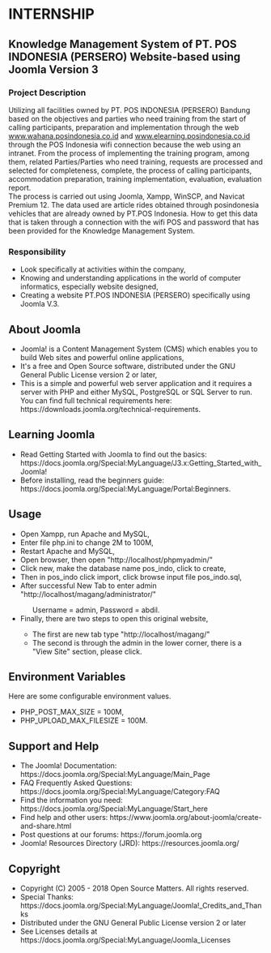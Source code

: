 # INTERNSHIP
## Knowledge Management System of PT. POS INDONESIA (PERSERO) Website-based using Joomla Version 3
### Project Description
Utilizing all facilities owned by PT. POS INDONESIA (PERSERO) Bandung based on the objectives and parties who need training from the start of calling participants, preparation and implementation through the web www.wahana.posindonesia.co.id and www.elearning.posindonesia.co.id through the POS Indonesia wifi connection because the web using an intranet.
From the process of implementing the training program, among them, related Parties/Parties who need training, requests are processed and selected for completeness, complete, the process of calling participants, accommodation preparation, training implementation, evaluation, evaluation report.  
The process is carried out using Joomla, Xampp, WinSCP, and Navicat Premium 12. The data used are article rides obtained through posindonesia vehicles that are already owned by PT.POS Indonesia. How to get this data that is taken through a connection with the wifi POS and password that has been provided for the Knowledge Management System.
### Responsibility
<ul>
        <li>Look specifically at activities within the company,</li>
        <li>Knowing and understanding applications in the world of computer informatics, especially website designed,</li>
        <li>Creating a website PT.POS INDONESIA (PERSERO) specifically using Joomla V.3.</li>
</ul>  

## About Joomla
<ul>
        <li>Joomla! is a Content Management System (CMS) which enables you to build Web sites and powerful online applications,</li>
        <li>It's a free and Open Source software, distributed under the GNU General Public License version 2 or later,</li>
        <li>This is a simple and powerful web server application and it requires a server with PHP and either MySQL, PostgreSQL or SQL Server to run. You can find full technical requirements here: https://downloads.joomla.org/technical-requirements.</li>
</ul>

## Learning Joomla
<ul>
        <li>Read Getting Started with Joomla to find out the basics: https://docs.joomla.org/Special:MyLanguage/J3.x:Getting_Started_with_Joomla!</li>
        <li>Before installing, read the beginners guide: https://docs.joomla.org/Special:MyLanguage/Portal:Beginners.</li>
</ul>

## Usage
<ul>
        <li>Open Xampp, run Apache and MySQL,</li>
        <li>Enter file php.ini to change 2M to 100M,</li>
        <li>Restart Apache and MySQL,</li>
        <li>Open browser, then open "http://localhost/phpmyadmin/"</li>
        <li>Click new, make the database name pos_indo, click to create,</li>
        <li>Then in pos_indo click import, click browse input file pos_indo.sql,</li>
        <li>After successful New Tab to enter admin "http://localhost/magang/administrator/"</li>
        <ul>
                Username = admin, Password = abdil.
        </ul>
        <li>Finally, there are two steps to open this original website,</li>
        <ul>
                <li>The first are new tab type "http://localhost/magang/"</li>
                <li>The second is through the admin in the lower corner, there is a "View Site" section, please click.</li>
        </ul>
</ul>

## Environment Variables
Here are some configurable environment values.
<ul>
        <li>PHP_POST_MAX_SIZE = 100M,</li>
        <li>PHP_UPLOAD_MAX_FILESIZE = 100M.</li>
</ul>

## Support and Help
<ul>
        <li>The Joomla! Documentation: https://docs.joomla.org/Special:MyLanguage/Main_Page</li>
        <li>FAQ Frequently Asked Questions: https://docs.joomla.org/Special:MyLanguage/Category:FAQ</li>
        <li>Find the information you need: https://docs.joomla.org/Special:MyLanguage/Start_here</li>
        <li>Find help and other users: https://www.joomla.org/about-joomla/create-and-share.html</li>
        <li>Post questions at our forums: https://forum.joomla.org</li>
        <li>Joomla! Resources Directory (JRD): https://resources.joomla.org/</li>
</ul>

## Copyright
<ul>
        <li>Copyright (C) 2005 - 2018 Open Source Matters. All rights reserved.</li>
        <li>Special Thanks: https://docs.joomla.org/Special:MyLanguage/Joomla!_Credits_and_Thanks</li>
        <li>Distributed under the GNU General Public License version 2 or later</li>
        <li>See Licenses details at https://docs.joomla.org/Special:MyLanguage/Joomla_Licenses</li>
</ul>
        
